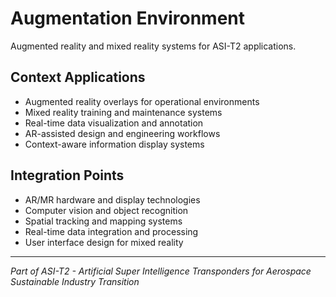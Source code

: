 # Augmentation Environment

Augmented reality and mixed reality systems for ASI-T2 applications.

## Context Applications

- Augmented reality overlays for operational environments  
- Mixed reality training and maintenance systems
- Real-time data visualization and annotation
- AR-assisted design and engineering workflows
- Context-aware information display systems

## Integration Points

- AR/MR hardware and display technologies
- Computer vision and object recognition
- Spatial tracking and mapping systems  
- Real-time data integration and processing
- User interface design for mixed reality

---

*Part of ASI-T2 - Artificial Super Intelligence Transponders for Aerospace Sustainable Industry Transition*
